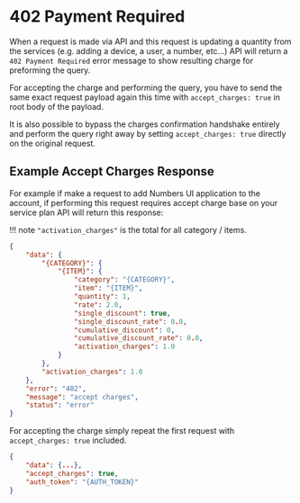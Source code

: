 # 402 Payment Required

When a request is made via API and this request is updating a quantity from the services (e.g. adding a device, a user, a number, etc...) API will return a `402 Payment Required` error message to show resulting charge for preforming the query.

For accepting the charge and performing the query, you have to send the same exact request payload again this time with `accept_charges: true` in root body of the payload.

It is also possible to bypass the charges confirmation handshake entirely and perform the query right away by setting `accept_charges: true` directly on the original request.

## Example Accept Charges Response

For example if make a request to add Numbers UI application to the account, if performing this request requires accept charge base on your service plan API will return this response:

!!! note
    `"activation_charges"` is the total for all category / items.

```json
{
    "data": {
        "{CATEGORY}": {
            "{ITEM}": {
                "category": "{CATEGORY}",
                "item": "{ITEM}",
                "quantity": 1,
                "rate": 2.0,
                "single_discount": true,
                "single_discount_rate": 0.0,
                "cumulative_discount": 0,
                "cumulative_discount_rate": 0.0,
                "activation_charges": 1.0
            }
        },
        "activation_charges": 1.0
    },
    "error": "402",
    "message": "accept charges",
    "status": "error"
}
```

For accepting the charge simply repeat the first request with `accept_charges: true` included.

```json
{
    "data": {...},
    "accept_charges": true,
    "auth_token": "{AUTH_TOKEN}"
}
```
